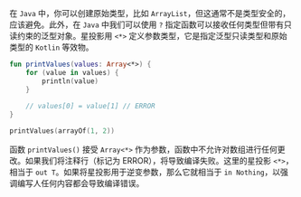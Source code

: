 在 `Java` 中，你可以创建原始类型，比如 `ArrayList`，但这通常不是类型安全的，应该避免。此外，在 `Java` 中我们可以使用 `?` 指定函数可以接收任何类型但带有只读约束的泛型对象。星投影用 `<*>` 定义参数类型，它是指定泛型只读类型和原始类型的 `Kotlin` 等效物。

```kotlin
fun printValues(values: Array<*>) {
	for (value in values) {
		println(value)
	}
	
	// values[0] = value[1]	// ERROR
}

printValues(arrayOf(1, 2))
```

函数 `printValues()` 接受 `Array<*>` 作为参数，函数中不允许对数组进行任何更改。如果我们将注释行（标记为 ERROR），将导致编译失败。这里的星投影 `<*>`，相当于 `out T`。如果将星投影用于逆变参数，那么它就相当于 `in Nothing`，以强调编写人任何内容都会导致编译错误。